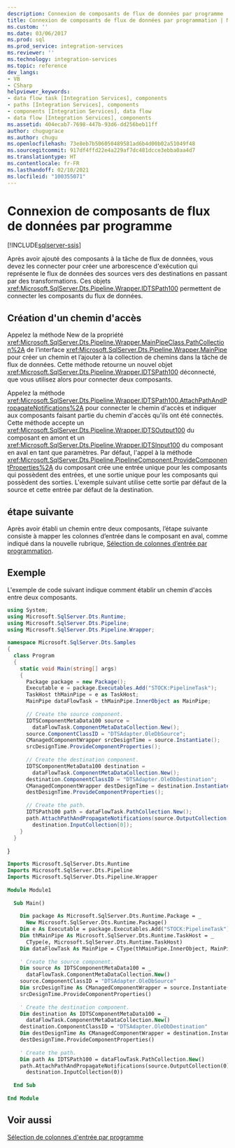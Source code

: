 ```yaml
---
description: Connexion de composants de flux de données par programme
title: Connexion de composants de flux de données par programmation | Microsoft Docs
ms.custom: ''
ms.date: 03/06/2017
ms.prod: sql
ms.prod_service: integration-services
ms.reviewer: ''
ms.technology: integration-services
ms.topic: reference
dev_langs:
- VB
- CSharp
helpviewer_keywords:
- data flow task [Integration Services], components
- paths [Integration Services], components
- components [Integration Services], data flow
- data flow [Integration Services], components
ms.assetid: 404ecab7-7698-447b-93d6-dd256beb11ff
author: chugugrace
ms.author: chugu
ms.openlocfilehash: 73e8eb7b506050489581ad6b4d00b02a51049f48
ms.sourcegitcommit: 917df4ffd22e4a229af7dc481dcce3ebba0aa4d7
ms.translationtype: HT
ms.contentlocale: fr-FR
ms.lasthandoff: 02/10/2021
ms.locfileid: "100355071"
---
```

# <a name="connecting-data-flow-components-programmatically"></a>Connexion de composants de flux de données par programme

[!INCLUDE[sqlserver-ssis](../../includes/applies-to-version/sqlserver-ssis.md)]


  Après avoir ajouté des composants à la tâche de flux de données, vous devez les connecter pour créer une arborescence d'exécution qui représente le flux de données des sources vers des destinations en passant par des transformations. Ces objets <xref:Microsoft.SqlServer.Dts.Pipeline.Wrapper.IDTSPath100> permettent de connecter les composants du flux de données.  
  
## <a name="creating-a-path"></a>Création d'un chemin d'accès  
 Appelez la méthode New de la propriété <xref:Microsoft.SqlServer.Dts.Pipeline.Wrapper.MainPipeClass.PathCollection%2A> de l’interface <xref:Microsoft.SqlServer.Dts.Pipeline.Wrapper.MainPipe> pour créer un chemin et l’ajouter à la collection de chemins dans la tâche de flux de données. Cette méthode retourne un nouvel objet <xref:Microsoft.SqlServer.Dts.Pipeline.Wrapper.IDTSPath100> déconnecté, que vous utilisez alors pour connecter deux composants.  
  
 Appelez la méthode <xref:Microsoft.SqlServer.Dts.Pipeline.Wrapper.IDTSPath100.AttachPathAndPropagateNotifications%2A> pour connecter le chemin d'accès et indiquer aux composants faisant partie du chemin d'accès qu'ils ont été connectés. Cette méthode accepte un <xref:Microsoft.SqlServer.Dts.Pipeline.Wrapper.IDTSOutput100> du composant en amont et un <xref:Microsoft.SqlServer.Dts.Pipeline.Wrapper.IDTSInput100> du composant en aval en tant que paramètres. Par défaut, l'appel à la méthode <xref:Microsoft.SqlServer.Dts.Pipeline.PipelineComponent.ProvideComponentProperties%2A> du composant crée une entrée unique pour les composants qui possèdent des entrées, et une sortie unique pour les composants qui possèdent des sorties. L'exemple suivant utilise cette sortie par défaut de la source et cette entrée par défaut de la destination.  
  
## <a name="next-step"></a>étape suivante  
 Après avoir établi un chemin entre deux composants, l’étape suivante consiste à mapper les colonnes d’entrée dans le composant en aval, comme indiqué dans la nouvelle rubrique, [Sélection de colonnes d’entrée par programmation](../../integration-services/building-packages-programmatically/selecting-input-columns-programmatically.md).  
  
## <a name="sample"></a>Exemple  
 L'exemple de code suivant indique comment établir un chemin d'accès entre deux composants.  
  
```csharp  
using System;  
using Microsoft.SqlServer.Dts.Runtime;  
using Microsoft.SqlServer.Dts.Pipeline;  
using Microsoft.SqlServer.Dts.Pipeline.Wrapper;  
  
namespace Microsoft.SqlServer.Dts.Samples  
{  
  class Program  
  {  
    static void Main(string[] args)  
    {  
      Package package = new Package();  
      Executable e = package.Executables.Add("STOCK:PipelineTask");  
      TaskHost thMainPipe = e as TaskHost;  
      MainPipe dataFlowTask = thMainPipe.InnerObject as MainPipe;  
  
      // Create the source component.    
      IDTSComponentMetaData100 source =  
        dataFlowTask.ComponentMetaDataCollection.New();  
      source.ComponentClassID = "DTSAdapter.OleDbSource";  
      CManagedComponentWrapper srcDesignTime = source.Instantiate();  
      srcDesignTime.ProvideComponentProperties();  
  
      // Create the destination component.  
      IDTSComponentMetaData100 destination =  
        dataFlowTask.ComponentMetaDataCollection.New();  
      destination.ComponentClassID = "DTSAdapter.OleDbDestination";  
      CManagedComponentWrapper destDesignTime = destination.Instantiate();  
      destDesignTime.ProvideComponentProperties();  
  
      // Create the path.  
      IDTSPath100 path = dataFlowTask.PathCollection.New();  
      path.AttachPathAndPropagateNotifications(source.OutputCollection[0],  
        destination.InputCollection[0]);  
    }  
  }  
```  
  
 }  
  
```vb  
Imports Microsoft.SqlServer.Dts.Runtime  
Imports Microsoft.SqlServer.Dts.Pipeline  
Imports Microsoft.SqlServer.Dts.Pipeline.Wrapper  
  
Module Module1  
  
  Sub Main()  
  
    Dim package As Microsoft.SqlServer.Dts.Runtime.Package = _  
      New Microsoft.SqlServer.Dts.Runtime.Package()  
    Dim e As Executable = package.Executables.Add("STOCK:PipelineTask")  
    Dim thMainPipe As Microsoft.SqlServer.Dts.Runtime.TaskHost = _  
      CType(e, Microsoft.SqlServer.Dts.Runtime.TaskHost)  
    Dim dataFlowTask As MainPipe = CType(thMainPipe.InnerObject, MainPipe)  
  
    ' Create the source component.    
    Dim source As IDTSComponentMetaData100 = _  
      dataFlowTask.ComponentMetaDataCollection.New()  
    source.ComponentClassID = "DTSAdapter.OleDbSource"  
    Dim srcDesignTime As CManagedComponentWrapper = source.Instantiate()  
    srcDesignTime.ProvideComponentProperties()  
  
    ' Create the destination component.  
    Dim destination As IDTSComponentMetaData100 = _  
      dataFlowTask.ComponentMetaDataCollection.New()  
    destination.ComponentClassID = "DTSAdapter.OleDbDestination"  
    Dim destDesignTime As CManagedComponentWrapper = destination.Instantiate()  
    destDesignTime.ProvideComponentProperties()  
  
    ' Create the path.  
    Dim path As IDTSPath100 = dataFlowTask.PathCollection.New()  
    path.AttachPathAndPropagateNotifications(source.OutputCollection(0), _  
      destination.InputCollection(0))  
  
  End Sub  
  
End Module  
```  
  
## <a name="see-also"></a>Voir aussi  
 [Sélection de colonnes d'entrée par programme](../../integration-services/building-packages-programmatically/selecting-input-columns-programmatically.md)  
  
  
